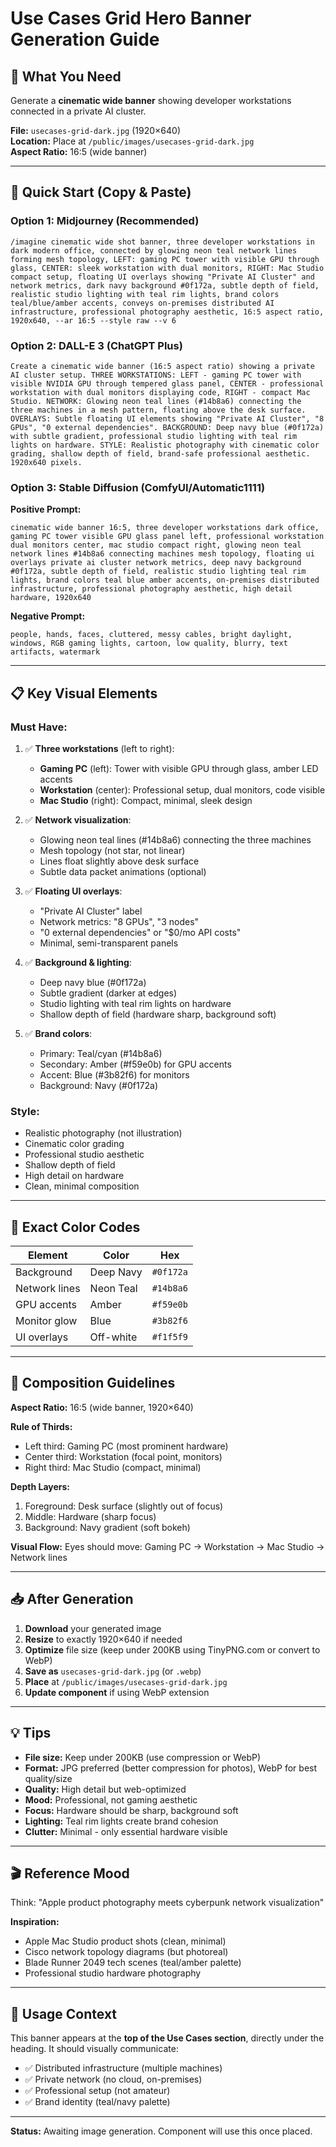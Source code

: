 # Use Cases Grid Hero Banner Generation Guide

## 🎯 What You Need

Generate a **cinematic wide banner** showing developer workstations connected in a private AI cluster.

**File:** `usecases-grid-dark.jpg` (1920×640)  
**Location:** Place at `/public/images/usecases-grid-dark.jpg`  
**Aspect Ratio:** 16:5 (wide banner)

---

## 🚀 Quick Start (Copy & Paste)

### Option 1: Midjourney (Recommended)

```
/imagine cinematic wide shot banner, three developer workstations in dark modern office, connected by glowing neon teal network lines forming mesh topology, LEFT: gaming PC tower with visible GPU through glass, CENTER: sleek workstation with dual monitors, RIGHT: Mac Studio compact setup, floating UI overlays showing "Private AI Cluster" and network metrics, dark navy background #0f172a, subtle depth of field, realistic studio lighting with teal rim lights, brand colors teal/blue/amber accents, conveys on-premises distributed AI infrastructure, professional photography aesthetic, 16:5 aspect ratio, 1920x640, --ar 16:5 --style raw --v 6
```

### Option 2: DALL-E 3 (ChatGPT Plus)

```
Create a cinematic wide banner (16:5 aspect ratio) showing a private AI cluster setup. THREE WORKSTATIONS: LEFT - gaming PC tower with visible NVIDIA GPU through tempered glass panel, CENTER - professional workstation with dual monitors displaying code, RIGHT - compact Mac Studio. NETWORK: Glowing neon teal lines (#14b8a6) connecting the three machines in a mesh pattern, floating above the desk surface. OVERLAYS: Subtle floating UI elements showing "Private AI Cluster", "8 GPUs", "0 external dependencies". BACKGROUND: Deep navy blue (#0f172a) with subtle gradient, professional studio lighting with teal rim lights on hardware. STYLE: Realistic photography with cinematic color grading, shallow depth of field, brand-safe professional aesthetic. 1920x640 pixels.
```

### Option 3: Stable Diffusion (ComfyUI/Automatic1111)

**Positive Prompt:**
```
cinematic wide banner 16:5, three developer workstations dark office, gaming PC tower visible GPU glass panel left, professional workstation dual monitors center, mac studio compact right, glowing neon teal network lines #14b8a6 connecting machines mesh topology, floating ui overlays private ai cluster network metrics, deep navy background #0f172a, subtle depth of field, realistic studio lighting teal rim lights, brand colors teal blue amber accents, on-premises distributed infrastructure, professional photography aesthetic, high detail hardware, 1920x640
```

**Negative Prompt:**
```
people, hands, faces, cluttered, messy cables, bright daylight, windows, RGB gaming lights, cartoon, low quality, blurry, text artifacts, watermark
```

---

## 📋 Key Visual Elements

### Must Have:

1. ✅ **Three workstations** (left to right):
   - **Gaming PC** (left): Tower with visible GPU through glass, amber LED accents
   - **Workstation** (center): Professional setup, dual monitors, code visible
   - **Mac Studio** (right): Compact, minimal, sleek design

2. ✅ **Network visualization**:
   - Glowing neon teal lines (#14b8a6) connecting the three machines
   - Mesh topology (not star, not linear)
   - Lines float slightly above desk surface
   - Subtle data packet animations (optional)

3. ✅ **Floating UI overlays**:
   - "Private AI Cluster" label
   - Network metrics: "8 GPUs", "3 nodes"
   - "0 external dependencies" or "$0/mo API costs"
   - Minimal, semi-transparent panels

4. ✅ **Background & lighting**:
   - Deep navy blue (#0f172a)
   - Subtle gradient (darker at edges)
   - Studio lighting with teal rim lights on hardware
   - Shallow depth of field (hardware sharp, background soft)

5. ✅ **Brand colors**:
   - Primary: Teal/cyan (#14b8a6)
   - Secondary: Amber (#f59e0b) for GPU accents
   - Accent: Blue (#3b82f6) for monitors
   - Background: Navy (#0f172a)

### Style:
- Realistic photography (not illustration)
- Cinematic color grading
- Professional studio aesthetic
- Shallow depth of field
- High detail on hardware
- Clean, minimal composition

---

## 🎨 Exact Color Codes

| Element | Color | Hex |
|---------|-------|-----|
| Background | Deep Navy | `#0f172a` |
| Network lines | Neon Teal | `#14b8a6` |
| GPU accents | Amber | `#f59e0b` |
| Monitor glow | Blue | `#3b82f6` |
| UI overlays | Off-white | `#f1f5f9` |

---

## 📐 Composition Guidelines

**Aspect Ratio:** 16:5 (wide banner, 1920×640)

**Rule of Thirds:**
- Left third: Gaming PC (most prominent hardware)
- Center third: Workstation (focal point, monitors)
- Right third: Mac Studio (compact, minimal)

**Depth Layers:**
1. Foreground: Desk surface (slightly out of focus)
2. Middle: Hardware (sharp focus)
3. Background: Navy gradient (soft bokeh)

**Visual Flow:**
Eyes should move: Gaming PC → Workstation → Mac Studio → Network lines

---

## 📥 After Generation

1. **Download** your generated image
2. **Resize** to exactly 1920×640 if needed
3. **Optimize** file size (keep under 200KB using TinyPNG.com or convert to WebP)
4. **Save as** `usecases-grid-dark.jpg` (or `.webp`)
5. **Place** at `/public/images/usecases-grid-dark.jpg`
6. **Update component** if using WebP extension

---

## 💡 Tips

- **File size:** Keep under 200KB (use compression or WebP)
- **Format:** JPG preferred (better compression for photos), WebP for best quality/size
- **Quality:** High detail but web-optimized
- **Mood:** Professional, not gaming aesthetic
- **Focus:** Hardware should be sharp, background soft
- **Lighting:** Teal rim lights create brand cohesion
- **Clutter:** Minimal - only essential hardware visible

---

## 🎬 Reference Mood

Think: "Apple product photography meets cyberpunk network visualization"

**Inspiration:**
- Apple Mac Studio product shots (clean, minimal)
- Cisco network topology diagrams (but photoreal)
- Blade Runner 2049 tech scenes (teal/amber palette)
- Professional studio hardware photography

---

## 📖 Usage Context

This banner appears at the **top of the Use Cases section**, directly under the heading. It should visually communicate:

- ✅ Distributed infrastructure (multiple machines)
- ✅ Private network (no cloud, on-premises)
- ✅ Professional setup (not amateur)
- ✅ Brand identity (teal/navy palette)

---

**Status:** Awaiting image generation. Component will use this once placed.
